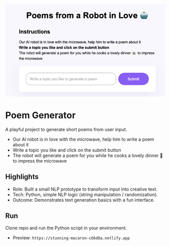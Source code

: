 ![App Screenshot](screenshotPoem.png)

# Poem Generator 
A playful project to generate short poems from user input.
- Our AI robot is in love with the microwave, help him to write a poem about it
- Write a topic you like and click on the submit button
- The robot will generate a poem for you while he cooks a lovely dinner 🍲 to impress the microwave


## Highlights
- Role: Built a small NLP prototype to transform input into creative text.
- Tech: Python, simple NLP logic (string manipulation / randomization).
- Outcome: Demonstrates text generation basics with a fun interface.

## Run
Clone repo and run the Python script in your environment.
- Preview: `https://stunning-macaron-c66d8a.netlify.app`



